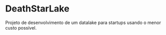 # DeathStarLake
Projeto de desenvolvimento de um datalake para startups usando o menor custo possível.
